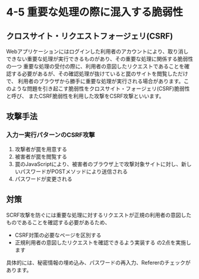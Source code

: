 # 4-5 重要な処理の際に混入する脆弱性
## クロスサイト・リクエストフォージェリ(CSRF)
Webアプリケーションにはログインした利用者のアカウントにより、取り消しできない重要な処理が実行できるものがあり、その重要な処理に関係する脆弱性の一つ
重要な処理の受付の際に、利用者の意図したリクエストであることを確認する必要があるが、その確認処理が抜けていると罠のサイトを閲覧しただけで、
利用者のブラウザから勝手に重要な処理が実行される場合があります。このような問題を引き起こす脆弱性をクロスサイト・フォージェリ(CSRF)脆弱性と呼び、
またCSRF脆弱性を利用した攻撃をCSRF攻撃といいます。

## 攻撃手法
### 入力ー実行パターンのCSRF攻撃
1. 攻撃者が罠を用意する
2. 被害者が罠を閲覧する
3. 罠のJavaScriptにより、被害者のブラウザ上で攻撃対象サイトに対し、新しいパスワードがPOSTメソッドにより送信される
4. パスワードが変更される

## 対策
SCRF攻撃を防ぐには重要な処理に対するリクエストが正規の利用者の意図したものであることを確認する必要があるため、
- CSRF対策の必要なページを区別する
- 正規利用者の意図したリクエストを確認できるよう実装する
の2点を実施します

具体的には、秘密情報の埋め込み、パスワードの再入力、Refererのチェックがあります。
